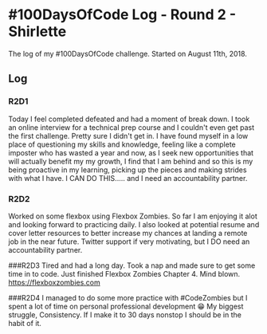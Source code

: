 # #100DaysOfCode Log - Round 2 - Shirlette

The log of my #100DaysOfCode challenge. Started on August 11th, 2018.

## Log

### R2D1
Today I feel completed defeated and had a moment of break down. I took an online interview for a technical prep course and I couldn't even get past the first challenge. Pretty sure I didn't get in. I have found myself in a low place of questioning my skills and knowledge, feeling like a complete imposter who has wasted a year and now, as I seek new opportunities that will actually benefit my my growth, I find that I am behind and so this is my being proactive in my learning, picking up the pieces and making strides with what I have. I CAN DO THIS..... and I need an accountability partner.


<!-- for issues with pushing visit: https://mycyberuniverse.com/web/how-fix-fatal-authentication-failed-for-https-github-com.html -->

### R2D2
Worked on some flexbox using Flexbox Zombies. So far I am enjoying it alot and looking forward to practicing daily.
I also looked at potential resume and cover letter resources to better increase my chances at landing a remote job in the near future.
Twitter support if very motivating, but I DO need an accountability partner.

###R2D3
Tired and had a long day. Took a nap and made sure to get some time in to code.
Just finished Flexbox Zombies Chapter 4. Mind blown. https://flexboxzombies.com

###R2D4
I managed to do some more practice with #CodeZombies but I spent a lot of time on personal professional development 😁
My biggest struggle, Consistency. If I make it to 30 days nonstop I should be in the habit of it.